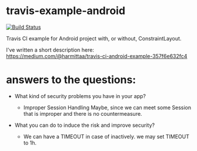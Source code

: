 # travis-example-android

[![Build Status](https://travis-ci.org/harmittaa/travis-example-android.svg?branch=master)](https://travis-ci.org/harmittaa/travis-example-android)


Travis CI example for Android project with, or without, ConstraintLayout.

I've written a short description here:
https://medium.com/@harmittaa/travis-ci-android-example-357f6e632fc4 

# answers to the questions:
- What kind of security problems you have in your app?
  - Improper Session Handling Maybe, since we can meet some Session that is improper and there is no countermeasure.
 
- What you can do to induce the risk and improve security?
  - We can have a TIMEOUT in case of inactively. we may set TIMEOUT to 1h.
 
